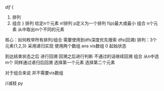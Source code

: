 *dif* {
1. 排列
2. 组合
}
排列 给定n个元素 n!排列 p定义为一个排列 f(p)最大或最小
组合 n个元素 从中取出m个不同的元素 

核心：如何枚举所有排列/组合 需要使用到dfs深度优先搜索 dfs(回溯)
排列：3个元素{1,2,3} 采用递归实现 使用两个数组 ans vis数组
0 起始状态

到达结束状态之后 进行回溯 回溯之后进行判断 不通过的话继续回溯
组合 从n中选m个 同样通过递归后回溯
选择第一个元素 选择第二个元素 

对于组合来说 并不需要vis数组

//减枝 py


